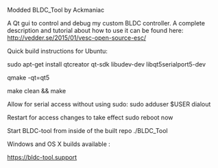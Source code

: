 Modded BLDC_Tool by Ackmaniac

A Qt gui to control and debug my custom BLDC controller. A complete description and tutorial about how to use it can be found here: http://vedder.se/2015/01/vesc-open-source-esc/

Quick build instructions for Ubuntu:

sudo apt-get install qtcreator qt-sdk libudev-dev libqt5serialport5-dev

qmake -qt=qt5

make clean && make

Allow for serial access without using sudo: sudo adduser $USER dialout

Restart for access changes to take effect sudo reboot now

Start BLDC-tool from inside of the built repo ./BLDC_Tool

Windows and OS X builds available :

https://bldc-tool.support
